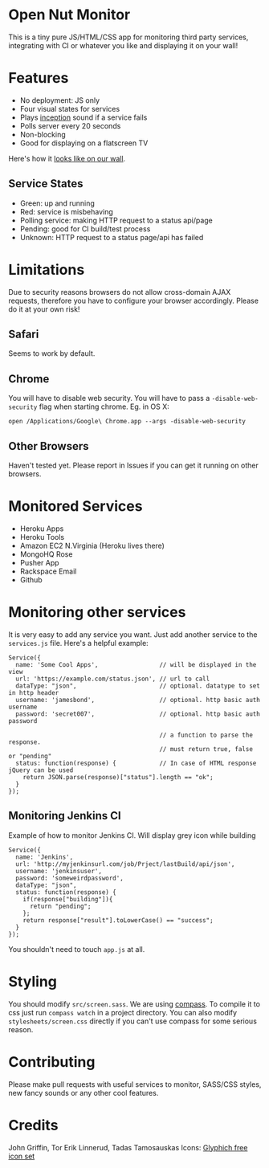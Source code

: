 Open Nut Monitor
=================

This is a tiny pure JS/HTML/CSS app for monitoring third party services, integrating with CI or whatever you like and displaying it on your wall!

Features
========

* No deployment: JS only
* Four visual states for services
* Plays [inception](http://inception.davepedu.com/) sound if a service fails
* Polls server every 20 seconds
* Non-blocking
* Good for displaying on a flatscreen TV

Here's how it [looks like on our wall](http://alphadev.tumblr.com/post/7651471438/hazel-is-a-rails-monitoring-app-which-keeps-an-eye).

Service States
--------------

* Green: up and running
* Red: service is misbehaving
* Polling service: making HTTP request to a status api/page
* Pending: good for CI build/test process
* Unknown: HTTP request to a status page/api has failed

Limitations
==========

Due to security reasons browsers do not allow cross-domain AJAX requests, therefore you have to configure your browser accordingly. Please do it at your own risk!

Safari
------

Seems to work by default.

Chrome
------

You will have to disable web security. You will have to pass a `-disable-web-security` flag when starting chrome.
Eg. in OS X:

    open /Applications/Google\ Chrome.app --args -disable-web-security

Other Browsers
--------------

Haven't tested yet. Please report in Issues if you can get it running on other browsers.

Monitored Services
==================

* Heroku Apps
* Heroku Tools
* Amazon EC2 N.Virginia (Heroku lives there)
* MongoHQ Rose
* Pusher App
* Rackspace Email
* Github

Monitoring other services
=========================

It is very easy to add any service you want. Just add another service to the `services.js` file. Here's a helpful example:

    Service({
      name: 'Some Cool Apps',                 // will be displayed in the view
      url: 'https://example.com/status.json', // url to call
      dataType: "json",                       // optional. datatype to set in http header
      username: 'jamesbond',                  // optional. http basic auth username
      password: 'secret007',                  // optional. http basic auth password

                                              // a function to parse the response.
                                              // must return true, false or "pending"
      status: function(response) {            // In case of HTML response jQuery can be used
        return JSON.parse(response)["status"].length == "ok";
      }
    });

Monitoring Jenkins CI
----------------------

Example of how to monitor Jenkins CI. Will display grey icon while building

    Service({
      name: 'Jenkins',
      url: 'http://myjenkinsurl.com/job/Prject/lastBuild/api/json',
      username: 'jenkinsuser',
      password: 'someweirdpassword',
      dataType: "json",
      status: function(response) {
        if(response["building"]){
          return "pending";
        };
        return response["result"].toLowerCase() == "success";
      }
    });

You shouldn't need to touch `app.js` at all.

Styling
=======

You should modify `src/screen.sass`. We are using [compass](https://github.com/chriseppstein/compass). To compile it to css just run `compass watch` in a project directory. You can also modify `stylesheets/screen.css` directly if you can't use compass for some serious reason.

Contributing
============

Please make pull requests with useful services to monitor, SASS/CSS styles, new fancy sounds or any other cool features.

Credits
=======

John Griffin, Tor Erik Linnerud, Tadas Tamosauskas
Icons: [Glyphich free icon set](http://glyphish.com/)